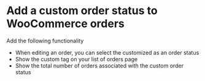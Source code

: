 # Add a custom order status to WooCommerce orders

Add the following functionality
* When editing an order, you can select the customized as an order status
* Show the custom tag on your list of orders page
* Show the total number of orders associated with the custom order status
